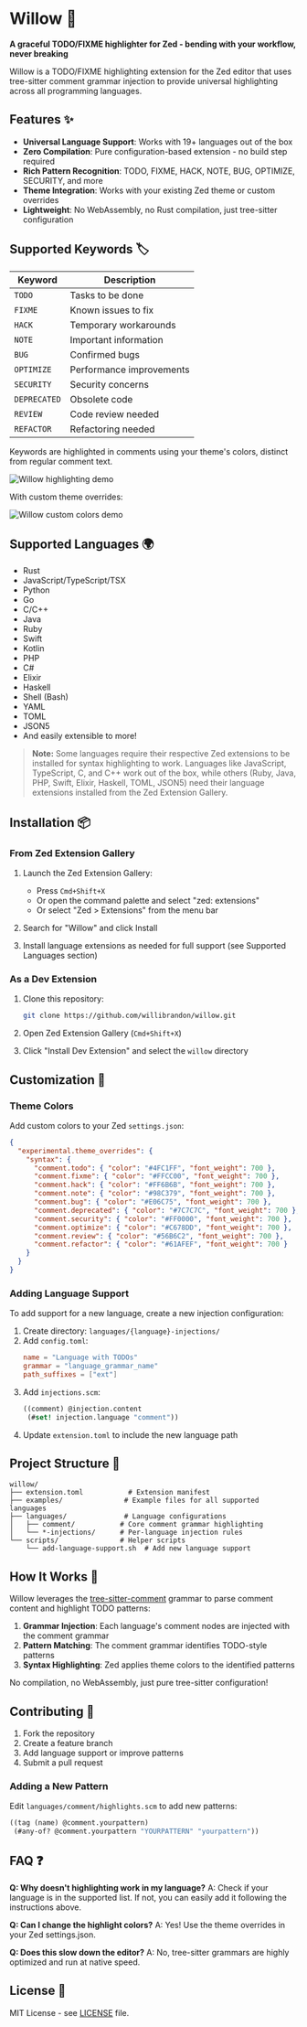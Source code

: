 # Willow 🌿

**A graceful TODO/FIXME highlighter for Zed - bending with your workflow, never breaking**

Willow is a TODO/FIXME highlighting extension for the Zed editor that uses tree-sitter comment grammar injection to provide universal highlighting across all programming languages.

## Features ✨

- **Universal Language Support**: Works with 19+ languages out of the box
- **Zero Compilation**: Pure configuration-based extension - no build step required
- **Rich Pattern Recognition**: TODO, FIXME, HACK, NOTE, BUG, OPTIMIZE, SECURITY, and more
- **Theme Integration**: Works with your existing Zed theme or custom overrides
- **Lightweight**: No WebAssembly, no Rust compilation, just tree-sitter configuration

## Supported Keywords 🏷️

| Keyword | Description |
|---------|-------------|
| `TODO` | Tasks to be done |
| `FIXME` | Known issues to fix |
| `HACK` | Temporary workarounds |
| `NOTE` | Important information |
| `BUG` | Confirmed bugs |
| `OPTIMIZE` | Performance improvements |
| `SECURITY` | Security concerns |
| `DEPRECATED` | Obsolete code |
| `REVIEW` | Code review needed |
| `REFACTOR` | Refactoring needed |

Keywords are highlighted in comments using your theme's colors, distinct from regular comment text.

![Willow highlighting demo](assets/willow-highlighting-demo.png)

With custom theme overrides:

![Willow custom colors demo](assets/willow-highlighting-demo-custom.png)

## Supported Languages 🌍

- Rust
- JavaScript/TypeScript/TSX
- Python
- Go
- C/C++
- Java
- Ruby
- Swift
- Kotlin
- PHP
- C#
- Elixir
- Haskell
- Shell (Bash)
- YAML
- TOML
- JSON5
- And easily extensible to more!

> **Note:** Some languages require their respective Zed extensions to be installed for syntax highlighting to work. Languages like JavaScript, TypeScript, C, and C++ work out of the box, while others (Ruby, Java, PHP, Swift, Elixir, Haskell, TOML, JSON5) need their language extensions installed from the Zed Extension Gallery.

## Installation 📦

### From Zed Extension Gallery

1. Launch the Zed Extension Gallery:
   - Press `Cmd+Shift+X`
   - Or open the command palette and select "zed: extensions"
   - Or select "Zed > Extensions" from the menu bar

2. Search for "Willow" and click Install

3. Install language extensions as needed for full support (see Supported Languages section)

### As a Dev Extension

1. Clone this repository:
   ```bash
   git clone https://github.com/willibrandon/willow.git
   ```

2. Open Zed Extension Gallery (`Cmd+Shift+X`)

3. Click "Install Dev Extension" and select the `willow` directory

## Customization 🎨

### Theme Colors

Add custom colors to your Zed `settings.json`:

```json
{
  "experimental.theme_overrides": {
    "syntax": {
      "comment.todo": { "color": "#4FC1FF", "font_weight": 700 },
      "comment.fixme": { "color": "#FFCC00", "font_weight": 700 },
      "comment.hack": { "color": "#FF6B6B", "font_weight": 700 },
      "comment.note": { "color": "#98C379", "font_weight": 700 },
      "comment.bug": { "color": "#E06C75", "font_weight": 700 },
      "comment.deprecated": { "color": "#7C7C7C", "font_weight": 700 },
      "comment.security": { "color": "#FF0000", "font_weight": 700 },
      "comment.optimize": { "color": "#C678DD", "font_weight": 700 },
      "comment.review": { "color": "#56B6C2", "font_weight": 700 },
      "comment.refactor": { "color": "#61AFEF", "font_weight": 700 }
    }
  }
}
```

### Adding Language Support

To add support for a new language, create a new injection configuration:

1. Create directory: `languages/{language}-injections/`
2. Add `config.toml`:
   ```toml
   name = "Language with TODOs"
   grammar = "language_grammar_name"
   path_suffixes = ["ext"]
   ```
3. Add `injections.scm`:
   ```scheme
   ((comment) @injection.content
    (#set! injection.language "comment"))
   ```
4. Update `extension.toml` to include the new language path

## Project Structure 📁

```
willow/
├── extension.toml           # Extension manifest
├── examples/               # Example files for all supported languages
├── languages/              # Language configurations
│   ├── comment/           # Core comment grammar highlighting
│   └── *-injections/      # Per-language injection rules
└── scripts/               # Helper scripts
    └── add-language-support.sh  # Add new language support
```

## How It Works 🔧

Willow leverages the [tree-sitter-comment](https://github.com/stsewd/tree-sitter-comment) grammar to parse comment content and highlight TODO patterns:

1. **Grammar Injection**: Each language's comment nodes are injected with the comment grammar
2. **Pattern Matching**: The comment grammar identifies TODO-style patterns
3. **Syntax Highlighting**: Zed applies theme colors to the identified patterns

No compilation, no WebAssembly, just pure tree-sitter configuration!

## Contributing 🤝

1. Fork the repository
2. Create a feature branch
3. Add language support or improve patterns
4. Submit a pull request

### Adding a New Pattern

Edit `languages/comment/highlights.scm` to add new patterns:

```scheme
((tag (name) @comment.yourpattern)
 (#any-of? @comment.yourpattern "YOURPATTERN" "yourpattern"))
```

## FAQ ❓

**Q: Why doesn't highlighting work in my language?**
A: Check if your language is in the supported list. If not, you can easily add it following the instructions above.

**Q: Can I change the highlight colors?**
A: Yes! Use the theme overrides in your Zed settings.json.

**Q: Does this slow down the editor?**
A: No, tree-sitter grammars are highly optimized and run at native speed.

## License 📄

MIT License - see [LICENSE](LICENSE) file.
